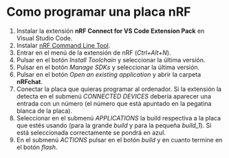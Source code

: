 # Como programar una placa nRF

1. Instalar la extensión **nRF Connect for VS Code Extension Pack** en Visual Studio Code.
2. Instalar [nRF Command Line Tool](https://www.nordicsemi.com/Products/Development-tools/nRF-Command-Line-Tools/Download).
3. Entrar en el menú de la extensión de nRF (*Ctrl+Alt+N*).
4. Pulsar en el botón *Install Toolchain* y seleccionar la última versión.
5. Pulsar en el botón *Manage SDKs* y seleccionar la última versión.
6. Pulsar en el botón *Open an existing application* y abrir la carpeta **nRFchat**.
7. Conectar la placa que quieras programar al ordenador. Si la extensión la detecta en el submenú *CONNECTED DEVICES* debería aparecer una entrada con un número (el número que está apuntado en la pegatina blanca de la placa).
8. Seleccionar en el submenú *APPLICATIONS* la build respectiva a la placa que estés usando (para la grande *build* y para la pequeña *build_1*). Si está seleccionada correctamente se pondrá en azul.
9. En el submenú *ACTIONS* pulsar en el botón *build* y en cuanto termine en el botón *flash*.